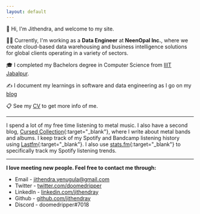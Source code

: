 ```yaml
---
layout: default
---
```


👋 Hi, I'm Jithendra, and welcome to my site.


👨‍💻 Currently, I'm  working as a **Data Engineer** at **NeenOpal Inc.**, where we create cloud-based data warehousing and business intelligence solutions for global clients operating in a variety of sectors.


🎓 I completed my Bachelors degree in Computer Science from [IIIT Jabalpur](http://cse.iiitdmj.ac.in/).


✍️ I document my learnings in software and data engineering as I go on my [blog](https://jithendray.github.io/blog.html)


📋 See my [CV](https://jithendray.github.io/cv) to get more info of me.



***


I spend a lot of my free time listening to metal music. I also have a second blog, [Cursed Collection](https://cursedcollection.github.io/){:target="_blank"}, where I write about metal bands and albums. I keep track of my Spotify and Bandcamp listening history using [Lastfm](https://www.last.fm/user/Jithendray){:target="_blank"}. I also use [stats.fm](https://stats.fm/doomedripper){:target="_blank"}  to specifically track my Spotify listening trends.

 
<!--I am currently building a habit of reading. I track my reading on [goodreads](https://www.goodreads.com/user/show/94896307-jithendra-yenugula).-->

***

**I love meeting new people. Feel free to contact me through:**

- Email - [jithendra.yenugula@gmail.com](mailto:jithendra.yenugula@gmail.com)
- Twitter - [twitter.com/doomedripper](https://twitter.com/doomedripper)
- LinkedIn - [linkedin.com/jithendray](https://www.linkedin.com/in/jithendray/)
- Github - [github.com/jithendray](https://github.com/jithendray)
- Discord - doomedripper#7018
